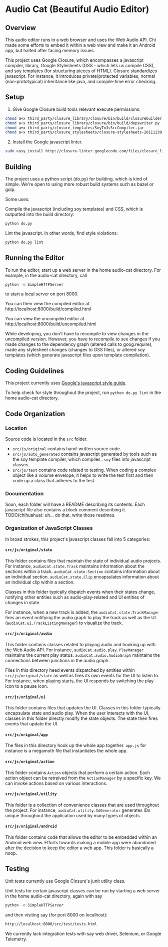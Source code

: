 # Audio Cat (Beautiful Audio Editor)

## Overview

This audio editor runs in a web browser and uses the Web Audio API. Chi 
made some efforts to embed it within a web view and make it an Android
app, but halted after facing memory issues.

This project uses Google Closure, which encompasses a javascript compiler, 
library, Google Stylesheets (GSS - which lets us compile CSS), and soy templates
(for structuring pieces of HTML). Closure standardizes javascript. For instance,
it introduces private/protected variables, normal (non-prototypical)
inheritance like java, and compile-time error checking.

## Setup
1. Give Google Closure build tools relevant execute permissions:

```bash
chmod a+x third_party/closure_library/closure/bin/build/closurebuilder.py 
chmod a+x third_party/closure_library/closure/bin/build/depswriter.py
chmod a+x third_party/closure_templates/SoyToJsSrcCompiler.jar
chmod a+x third_party/closure_stylesheets/closure-stylesheets-20111230.jar
```

2. Install the Google javascript linter.

```bash
sudo easy_install http://closure-linter.googlecode.com/files/closure_linter-latest.tar.gz
```

## Building

The project uses a python script (do.py) for building, which is kind of simple.
We're open to using more robust build systems such as bazel or gulp.

Some uses:

Compile the javascript (including soy templates) and CSS, which is outputted into the build directory:

```bash
python do.py
```

Lint the javascript. In other words, find style violations:

```bash
python do.py lint
```

## Running the Editor

To run the editor, start up a web server in the home audio-cat directory.
For example, in the audio-cat directory, call

```bash
python -m SimpleHTTPServer
```

to start a local server on port 8000.

You can then view the compiled editor at http://localhost:8000/build/compiled.html

You can view the uncompiled editor at http://localhost:8000/build/uncompiled.html

While developing, you don't have to recompile to view changes in the uncompiled version.
However, you have to recompile to see changes if you made changes to the dependency graph (altered calls to goog.require),
made any stylesheet changes (changes to GSS files), or altered soy templates (which generate javascript files upon template compilation).

## Coding Guidelines

This project currently uses [Google's javascript style guide](https://google-styleguide.googlecode.com/svn/trunk/javascriptguide.xml).

To help check for style throughout the project, run `python do.py lint` in the home audio-cat directory.

## Code Organization

### Location

Source code is located in the `src` folder.

* `src/js/original` contains hand-written source code.
* `src/js/auto_generated` contains javascript generated by tools such as the soy template compiler, which compiles `.soy` files into javascript classes.
* `src/js/test` contains code related to testing. When coding a complex object like a volume envelope, it helps to write the test first and then code up a class that adheres to the test.

### Documentation

Soon, each folder will have a README describing its contents. Each javascript file also contains a block comment describing it.
TODO(chihuahua): uh... do that. write those readmes.

### Organization of JavaScript Classes

In broad strokes, this project's javascript classes fall into 5 categories:

#### `src/js/original/state`

This folder contains files that maintain the state of individual audio projects.
For instance, `audioCat.state.Track` maintains information about the sections within
a track. `audioCat.state.Section` contains information about an individual section.
`audioCat.state.Clip` encapsulates information about an individual clip within a section.

Classes in this folder typically dispatch events when their states change, notifying
other entities such as audio-play-related and UI entities of changes in state.

For instance, when a new track is added, the `audioCat.state.TrackManager` fires an event
notifying the audio graph to play the track as well as the UI (`audioCat.ui.TrackListingManager`)
to visualize the track.

#### `src/js/original/audio`

This folder contains classes related to playing audio and hooking up with the
Web Audio API. For instance, `audioCat.audio.play.PlayManager` maintains the 
current play status. `audioCat.audio.AudioGraph` maintains the connections
between junctions in the audio graph.

Files in this directory heed events dispatched by entities within `src/js/original/state`
as well as fires its own events for the UI to listen to. For instance, when
playing starts, the UI responds by switching the play icon to a pause icon.

#### `src/js/original/ui`

This folder contains files that updates the UI. Classes in this folder typically
encapsulate state and audio play. When the user interacts with the UI, classes in
this folder directly modify the state objects. The state then fires events that update 
the UI.

#### `src/js/original/app`

The files in this directory hook up the whole app together. `app.js` for instance
is a megamoth file that instantiates the whole app.

#### `src/js/original/action`

This folder contains `Action` objects that perform a certain action. Each action object can be retreived from the `ActionManager` by a specific key. We can invoke actions based on various interactions.

#### `src/js/original/utility`

This folder is a collection of convenience classes that are used throughout the
project. For instance, `audioCat.utility.IdGenerator` generates IDs unique
throughout the application used by many types of objects.

#### `src/js/original/android`

This folder contains code that allows the editor to be embedded within an Android web view. Efforts towards making a mobile app were abandoned after the decision to keep the editor a web app. This folder is basically a noop.

## Testing

Unit tests currently use Google Closure's junit utility class.

Unit tests for certain javascript classes can be run by starting a web server
in the home audio-cat directory, again with say

```bash
python -m SimpleHTTPServer
```

and then visiting say (for port 8000 on localhost):

```bash
http://localhost:8000/src/test/tests.html
```

We currently lack integration tests with say web driver, Selenium, or Google
Telemetry.
